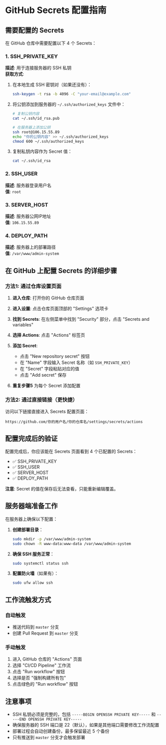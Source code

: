 # GitHub Secrets 配置指南

## 需要配置的 Secrets

在 GitHub 仓库中需要配置以下 4 个 Secrets：

### 1. SSH_PRIVATE_KEY

**描述**: 用于连接服务器的 SSH 私钥  
**获取方式**:

1. 在本地生成 SSH 密钥对（如果还没有）：
   ```bash
   ssh-keygen -t rsa -b 4096 -C "your-email@example.com"
   ```
2. 将公钥添加到服务器的 `~/.ssh/authorized_keys` 文件中：

   ```bash
   # 复制公钥内容
   cat ~/.ssh/id_rsa.pub

   # 在服务器上添加公钥
   ssh root@106.15.55.89
   echo "你的公钥内容" >> ~/.ssh/authorized_keys
   chmod 600 ~/.ssh/authorized_keys
   ```

3. 复制私钥内容作为 Secret 值：
   ```bash
   cat ~/.ssh/id_rsa
   ```

### 2. SSH_USER

**描述**: 服务器登录用户名  
**值**: `root`

### 3. SERVER_HOST

**描述**: 服务器公网IP地址  
**值**: `106.15.55.89`

### 4. DEPLOY_PATH

**描述**: 服务器上的部署路径  
**值**: `/var/www/admin-system`

## 在 GitHub 上配置 Secrets 的详细步骤

### 方法1: 通过仓库设置页面

1. **进入仓库**: 打开你的 GitHub 仓库页面

2. **进入设置**: 点击仓库页面顶部的 "Settings" 选项卡

3. **找到 Secrets**: 在左侧菜单中找到 "Security" 部分，点击 "Secrets and variables"

4. **选择 Actions**: 点击 "Actions" 标签页

5. **添加 Secret**:
   - 点击 "New repository secret" 按钮
   - 在 "Name" 字段输入 Secret 名称（如 `SSH_PRIVATE_KEY`）
   - 在 "Secret" 字段粘贴对应的值
   - 点击 "Add secret" 保存

6. **重复步骤5** 为每个 Secret 添加配置

### 方法2: 通过直接链接（更快捷）

访问以下链接直接进入 Secrets 配置页面：

```
https://github.com/你的用户名/你的仓库名/settings/secrets/actions
```

## 配置完成后的验证

配置完成后，你应该能在 Secrets 页面看到 4 个已配置的 Secrets：

- ✅ SSH_PRIVATE_KEY
- ✅ SSH_USER
- ✅ SERVER_HOST
- ✅ DEPLOY_PATH

**注意**: Secret 的值在保存后无法查看，只能重新编辑覆盖。

## 服务器端准备工作

在服务器上确保以下配置：

1. **创建部署目录**：

   ```bash
   sudo mkdir -p /var/www/admin-system
   sudo chown -R www-data:www-data /var/www/admin-system
   ```

2. **确保 SSH 服务正常**：

   ```bash
   sudo systemctl status ssh
   ```

3. **配置防火墙**（如果有）：
   ```bash
   sudo ufw allow ssh
   ```

## 工作流触发方式

### 自动触发

- 推送代码到 `master` 分支
- 创建 Pull Request 到 `master` 分支

### 手动触发

1. 进入 GitHub 仓库的 "Actions" 页面
2. 选择 "CI/CD Pipeline" 工作流
3. 点击 "Run workflow" 按钮
4. 选择是否 "强制构建所有包"
5. 点击绿色的 "Run workflow" 按钮

## 注意事项

- SSH 私钥必须是完整的，包括 `-----BEGIN OPENSSH PRIVATE KEY-----` 和 `-----END OPENSSH PRIVATE KEY-----`
- 确保服务器的 SSH 端口是 22（默认），如果是其他端口需要修改工作流配置
- 部署过程会自动创建备份，最多保留最近 5 个备份
- 只有推送到 `master` 分支才会触发部署
